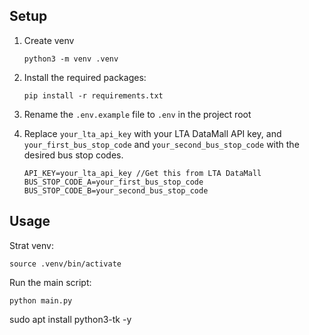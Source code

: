 ## Setup

1. Create venv
   ```
   python3 -m venv .venv
   ```

2. Install the required packages:
   ```
   pip install -r requirements.txt
   ```
3. Rename the `.env.example` file to `.env` in the project root

4. Replace `your_lta_api_key` with your LTA DataMall API key, and `your_first_bus_stop_code` and `your_second_bus_stop_code` with the desired bus stop codes.
   ```
   API_KEY=your_lta_api_key //Get this from LTA DataMall
   BUS_STOP_CODE_A=your_first_bus_stop_code
   BUS_STOP_CODE_B=your_second_bus_stop_code
   ```

## Usage
Strat venv:
```
source .venv/bin/activate
```

Run the main script:
```
python main.py
```

sudo apt install python3-tk -y
